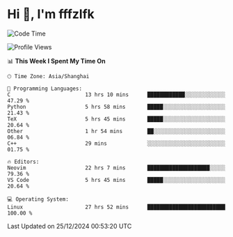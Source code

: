# Hi 👋, I'm fffzlfk

<!--START_SECTION:waka-->
![Code Time](http://img.shields.io/badge/Code%20Time-1%2C043%20hrs%2032%20mins-blue)

![Profile Views](http://img.shields.io/badge/Profile%20Views-0-blue)

📊 **This Week I Spent My Time On** 

```text
🕑︎ Time Zone: Asia/Shanghai

💬 Programming Languages: 
C                        13 hrs 10 mins      ████████████░░░░░░░░░░░░░   47.29 % 
Python                   5 hrs 58 mins       █████░░░░░░░░░░░░░░░░░░░░   21.43 % 
TeX                      5 hrs 45 mins       █████░░░░░░░░░░░░░░░░░░░░   20.64 % 
Other                    1 hr 54 mins        ██░░░░░░░░░░░░░░░░░░░░░░░   06.84 % 
C++                      29 mins             ░░░░░░░░░░░░░░░░░░░░░░░░░   01.75 % 

🔥 Editors: 
Neovim                   22 hrs 7 mins       ████████████████████░░░░░   79.36 % 
VS Code                  5 hrs 45 mins       █████░░░░░░░░░░░░░░░░░░░░   20.64 % 

💻 Operating System: 
Linux                    27 hrs 52 mins      █████████████████████████   100.00 % 
```


 Last Updated on 25/12/2024 00:53:20 UTC
<!--END_SECTION:waka-->
